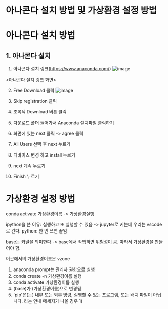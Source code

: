 아나콘다 설치 방법 및 가상환경 설정 방법
============
# 아나콘다 설치 방법

## 1. 아나콘다 설치
1. 아나콘다 설치 링크(https://www.anaconda.com/)
![image](https://github.com/user-attachments/assets/d461889b-b8fd-4929-83d5-5d2f8d70d204)

<아나콘다 설치 링크 화면>

2. Free Download 클릭
   ![image](https://github.com/user-attachments/assets/82aa3d29-8371-4704-bd98-6e5d2ae892c3)

3. Skip registration 클릭

4. 초록색 Download 버튼 클릭

5. 다운로드 폴더 들어가서 Anaconda 설치파일 클릭하기

6. 화면에 있는 next 클릭 -> agree 클릭

7. All Users 선택 후 next 누르기

8. 디바이스 변경 하고 install 누르기

9. next 계속 누르기

10. Finish 누르기

# 가상환경 설정 방법
conda activate 가상환경이름 -> 가상환경실행 

ipython을 쓴 이유: 실행하고 또 실행할 수 있음 -> jupyter로 키는데 우리는 vscode로 킨다.
python: 한 번 쓰면 끝임

base는 커널을 의미한다 -> base에서 작업하면 위험성이 큼. 따라서 가상환경을 만들어야 함.

이곳에서의 가상환경이름은 vzone

1. anaconda prompt는 관리자 권한으로 실행
2. conda create -n 가상환경이름 실행
3. conda activate 가상환경이름 실행
4. (base)가 (가상환경이름)으로 변경됨
5. 'pip'은(는) 내부 또는 외부 명령, 실행할 수 있는 프로그램, 또는 배치 파일이 아닙니다. 라는 안내 메세지가 나올 경우
   1) 
